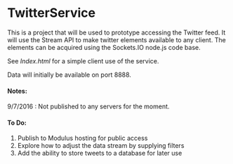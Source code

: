 ﻿# TwitterService

This is a project that will be used to prototype accessing the Twitter feed.
It will use the Stream API to make twitter elements available to any client.
The elements can be acquired using the Sockets.IO node.js code base.

See <i>Index.html</i> for a simple client use of the service.

Data will initially be available on port 8888.

<h4>Notes: </h4>
9/7/2016 : Not published to any servers for the moment.

<h4>To Do:</h4>

<ol>
<li>Publish to Modulus hosting for public access
<li>Explore how to adjust the data stream by supplying filters
<li>Add the ability to store tweets to a database for later use
</ol
